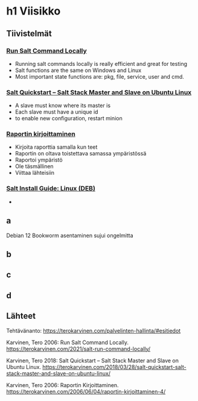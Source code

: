 # h1 Viisikko
## Tiivistelmät
### [Run Salt Command Locally](https://terokarvinen.com/2021/salt-run-command-locally/)
- Running salt commands locally is really efficient and great for testing
- Salt functions are the same on Windows and Linux
- Most important state functions are: pkg, file, service, user and cmd.
### [Salt Quickstart – Salt Stack Master and Slave on Ubuntu Linux](https://terokarvinen.com/2018/03/28/salt-quickstart-salt-stack-master-and-slave-on-ubuntu-linux/)
- A slave must know where its master is
- Each slave must have a unique id
- to enable new configuration, restart minion
### [Raportin kirjoittaminen](https://terokarvinen.com/2006/06/04/raportin-kirjoittaminen-4/)
- Kirjoita raporttia samalla kun teet
- Raportin on oltava toistettava samassa ympäristössä
- Raportoi ympäristö
- Ole täsmällinen
- Viittaa lähteisiin
### [Salt Install Guide: Linux (DEB)](https://docs.saltproject.io/salt/install-guide/en/latest/topics/install-by-operating-system/linux-deb.html)
- 
## a
Debian 12 Bookworm asentaminen sujui ongelmitta
## b
## c
## d
## Lähteet
Tehtävänanto: https://terokarvinen.com/palvelinten-hallinta/#esitiedot

Karvinen, Tero 2006: Run Salt Command Locally. https://terokarvinen.com/2021/salt-run-command-locally/

Karvinen, Tero 2018: Salt Quickstart – Salt Stack Master and Slave on Ubuntu Linux. https://terokarvinen.com/2018/03/28/salt-quickstart-salt-stack-master-and-slave-on-ubuntu-linux/

Karvinen, Tero 2006: Raportin Kirjoittaminen. https://terokarvinen.com/2006/06/04/raportin-kirjoittaminen-4/
